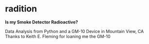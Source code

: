 # radition


**Is my Smoke Detector Radioactive?**

Data Analysis from Python and a GM-10 Device in Mountain View, CA
Thanks to Keith E. Fleming for loaning me the GM-10

